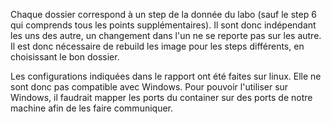 Chaque dossier correspond à un step de la donnée du labo (sauf le step 6 qui comprends tous les points supplémentaires). Il sont donc indépendant les uns des autre, un changement dans l'un ne se reporte pas sur les autre. Il est donc nécessaire de rebuild les image pour les steps différents, en choisissant le bon dossier.



Les configurations indiquées dans le rapport ont été faites sur linux. Elle ne sont donc pas compatible avec Windows. Pour pouvoir l'utiliser sur Windows, il faudrait mapper les ports du container sur des ports de notre machine afin de les faire communiquer.